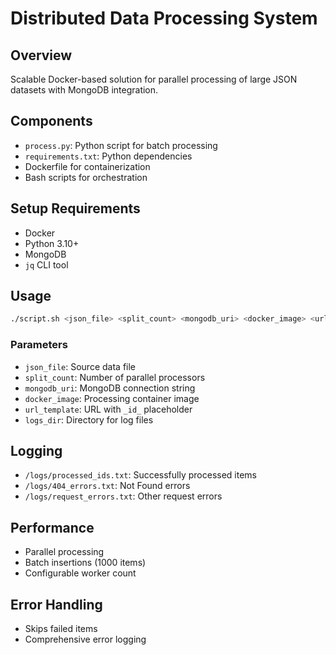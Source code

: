 # Distributed Data Processing System

## Overview

Scalable Docker-based solution for parallel processing of large JSON datasets with MongoDB integration.

## Components

-   `process.py`: Python script for batch processing
-   `requirements.txt`: Python dependencies
-   Dockerfile for containerization
-   Bash scripts for orchestration

## Setup Requirements

-   Docker
-   Python 3.10+
-   MongoDB
-   `jq` CLI tool

## Usage

```bash
./script.sh <json_file> <split_count> <mongodb_uri> <docker_image> <url_template> <logs_dir>
```

### Parameters

-   `json_file`: Source data file
-   `split_count`: Number of parallel processors
-   `mongodb_uri`: MongoDB connection string
-   `docker_image`: Processing container image
-   `url_template`: URL with `_id_` placeholder
-   `logs_dir`: Directory for log files

## Logging

-   `/logs/processed_ids.txt`: Successfully processed items
-   `/logs/404_errors.txt`: Not Found errors
-   `/logs/request_errors.txt`: Other request errors

## Performance

-   Parallel processing
-   Batch insertions (1000 items)
-   Configurable worker count

## Error Handling

-   Skips failed items
-   Comprehensive error logging
